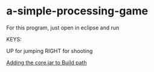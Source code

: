 # a-simple-processing-game
For this program, just open in eclipse and run

KEYS:

UP for jumping 
RIGHT for shooting

[Adding the core.jar to Build path](https://stackoverflow.com/questions/1051640/correct-way-to-add-external-jars-lib-jar-to-an-intellij-idea-project)